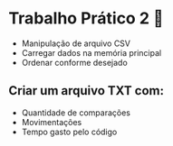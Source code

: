 # Trabalho Prático 2 🧩
- Manipulação de arquivo CSV
- Carregar dados na memória principal
- Ordenar conforme desejado
  
## Criar um arquivo TXT com:
- Quantidade de comparações
- Movimentações
- Tempo gasto pelo código
